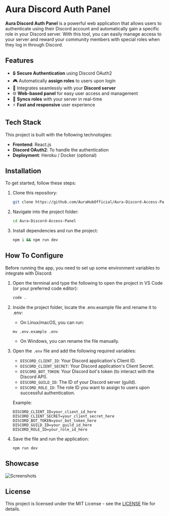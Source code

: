 # Aura Discord Auth Panel

**Aura Discord Auth Panel** is a powerful web application that allows users to authenticate using their Discord account and automatically gain a specific role in your Discord server. With this tool, you can easily manage access to your server and reward your community members with special roles when they log in through Discord.

## Features

- 🔒 **Secure Authentication** using Discord OAuth2
- 🎮 Automatically **assign roles** to users upon login
- 💬 Integrates seamlessly with your **Discord server**
- 🌐 **Web-based panel** for easy user access and management
- 🔄 **Syncs roles** with your server in real-time
- ⚡ **Fast and responsive** user experience

## Tech Stack

This project is built with the following technologies:

- **Frontend**: React.js
- **Discord OAuth2**: To handle the authentication
- **Deployment**: Heroku / Docker (optional)

## Installation

To get started, follow these steps:

1. Clone this repository:
   ```bash
   git clone https://github.com/AuraHubOfficial/Aura-Discord-Access-Panel.git
2. Navigate into the project folder:
   ```bash
   cd Aura-Discord-Access-Panel
3. Install dependencies and run the project:
   ```bash
   npm i && npm run dev
## How To Configure
Before running the app, you need to set up some environment variables to integrate with Discord:

1. Open the terminal and type the following to open the project in VS Code (or your preferred code editor):
   ```bash
   code .
2. Inside the project folder, locate the .env.example file and rename it to .env:
    - On Linux/macOS, you can run:
    ```
    mv .env.example .env
    ```

    - On Windows, you can rename the file manually.

3. Open the `.env` file and add the following required variables:
    - `DISCORD_CLIENT_ID`: Your Discord application's Client ID.
    - `DISCORD_CLIENT_SECRET`: Your Discord application's Client Secret.
    - `DISCORD_BOT_TOKEN`: Your Discord bot's token (to interact with the Discord API).
    - `DISCORD_GUILD_ID`: The ID of your Discord server (guild).
    - `DISCORD_ROLE_ID`: The role ID you want to assign to users upon successful authentication.

    Example:
    ```
    DISCORD_CLIENT_ID=your_client_id_here
    DISCORD_CLIENT_SECRET=your_client_secret_here
    DISCORD_BOT_TOKEN=your_bot_token_here
    DISCORD_GUILD_ID=your_guild_id_here
    DISCORD_ROLE_ID=your_role_id_here
    ```

4. Save the file and run the application:
    ```
    npm run dev
    ```

## Showcase
<p>
  <img src="Willbeadded" alt="Screenshots">
</p>

## License
This project is licensed under the MIT License - see the [LICENSE](LICENSE) file for details.